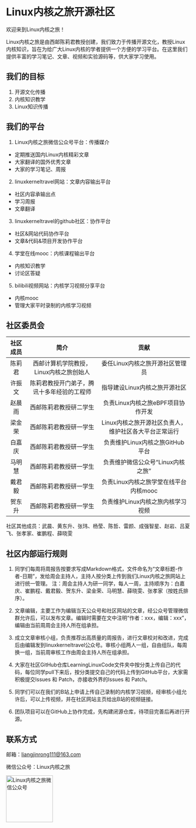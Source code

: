 # Linux内核之旅开源社区

欢迎来到Linux内核之旅！

Linux内核之旅是由西邮陈莉君教授创建，我们致力于传播开源文化，教授Linux内核知识，旨在为给广大Linux内核的学者提供一个方便的学习平台。在这里我们提供丰富的学习笔记、文章、视频和实验源码等，供大家学习使用。

## 我们的目标
1. 开源文化传播
2. 内核知识教学
3. Linux知识传播

## 我们的平台
1. Linux内核之旅微信公众号平台：传播媒介
- 定期推送国内Linux内核精彩文章
- 大家翻译的国外优秀文章
- 大家的学习笔记、周报
2. linuxkerneltravel网站：文章内容输出平台
- 社区内容承输出点
- 学习周报
- 文章翻译
3. linuxkerneltravel的github社区：协作平台
- 社区&网站代码协作平台
- 文章&代码&项目开发协作平台
4. 学堂在线mooc：内核课程输出平台
- 内核知识教学
- 讨论区答疑
5. bilibili视频网站：内核学习视频分享平台
- 内核mooc
- 管理大家平时录制的内核学习视频

## 社区委员会

| 社区成员 |                    简介                    |                         贡献                          |
| :------: | :----------------------------------------: | :---------------------------------------------------: |
|  陈莉君  |  西邮计算机学院教授，Linux内核之旅创始人   |            委任Linux内核之旅开源社区管理员            |
|  许振文  | 陈莉君教授开门弟子，腾讯十多年经验的工程师 |             指导建设Linux内核之旅开源社区             |
|  赵晨雨  |           西邮陈莉君教授研二学生           |           负责Linux内核之旅eBPF项目协作开发           |
|  梁金荣  |           西邮陈莉君教授研一学生           | Linux内核之旅开源社区负责人，维护社区各大平台正常运行 |
|  白嘉庆  |           西邮陈莉君教授研一学生           |            负责维护Linux内核之旅GitHub平台            |
|  马明慧  |           西邮陈莉君教授研一学生           |           负责维护微信公众号“Linux内核之旅”           |
|  戴君毅  |           西邮陈莉君教授研一学生           |         负责Linux内核之旅学堂在线平台内核mooc         |
|  贺东升  |           西邮陈莉君教授研一学生           |           负责维护Linux内核之旅内核学习视频           |

社区其他成员：武晨、黄东升、张玮、杨莹、陈哲、雷颜、成强智星、赵岩、吕夏飞、张孝家、崔鹏程、薛晓雯

## 社区内部运行规则

1. 同学们每周将周报告按要求写成Markdown格式，文件命名为“文章标题-作者-日期”，发给周会主持人，主持人按分类上传到我们Linux内核之旅网站上进行统一管理。
注：周会主持人为研一同学，每人一周，主持顺序为：白嘉庆、崔鹏程、戴君毅、贺东升、梁金荣、马明慧、薛晓雯、张孝家（按姓氏排序）。

2. 文章编辑，主要工作为编辑当天公众号和社区网站的文章，经公众号管理微信群允许后，可以发布文章。编辑时需要在文中注明“作者：xxx，编辑：xxx”，编辑由当前周周会主持人所在组承担。

3. 成立文章审核小组，负责推荐出高质量的周报告，进行文章校对和改进，完成后由编辑发到linuxkerneltravel公众号。审核小组两人一组，自由组队，每周换一组，当前周审核工作由周会主持人所在组承担。

4. 大家在社区GitHub仓库LearningLinuxCode文件夹中按分类上传自己的代码，每位同学pull下来后，按分类提交自己的代码上传到GitHub平台，大家需积极提交Issues 和 Patch，亦接收外界的Issues 和 Patch。

5. 同学们可以在我们的B站上申请上传自己录制的内核学习视频，经审核小组允许后，可以上传视频，并在社区网站主页给出B站的视频链接。

6. 团队项目可以在GitHub上协作完成，先构建闭源仓库，待项目完善后再进行开源。


## 联系方式
邮箱：liangjinrong111@163.com


微信公众号：Linux内核之旅

<p> <img src='http://ww1.sinaimg.cn/large/005NFTS2ly1gdomzdbh19j3094091myj.jpg' alt='Linux内核之旅微信公众号' width='128' height='128'></p>
